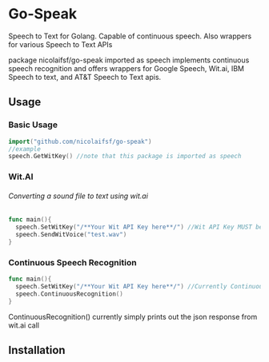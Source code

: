 # Go-Speak
Speech to Text for Golang. Capable of continuous speech. Also wrappers for various Speech to Text APIs

package nicolaifsf/go-speak imported as speech implements continuous speech recognition and offers wrappers for Google Speech, Wit.ai, IBM Speech to text, and AT&T Speech to Text apis.

## Usage

### Basic Usage
```go
import("github.com/nicolaifsf/go-speak")
//example
speech.GetWitKey() //note that this package is imported as speech
```

### Wit.AI
###### Converting a sound file to text using wit.ai
```go
func main(){
  speech.SetWitKey("/**Your Wit API Key here**/") //Wit API Key MUST be set before calling any other Wit.AI functions
  speech.SendWitVoice("test.wav")
}
```

### Continuous Speech Recognition
```go
func main(){
  speech.SetWitKey("/**Your Wit API Key here**/") //Currently ContinuousRecognition() uses wit.ai for speech recognition
  speech.ContinuousRecognition()
}
```
ContinuousRecognition() currently simply prints out the json response from wit.ai call
## Installation
